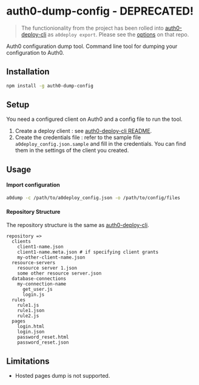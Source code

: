 # auth0-dump-config - DEPRECATED!


> The functionionality from the project has been rolled into [auth0-deploy-cli](https://github.com/auth0/auth0-deploy-cli) as `a0deploy export`. Please see the [options](https://github.com/auth0/auth0-deploy-cli#cli-options) on that repo.

Auth0 configuration dump tool. Command line tool for dumping your configuration to Auth0.


## Installation
```bash
npm install -g auth0-dump-config
```

## Setup
You need a configured client on Auth0 and a config file to run the tool.
1. Create a deploy client : see [auth0-deploy-cli README](https://github.com/auth0/auth0-deploy-cli/blob/master/README.md).
1. Create the credentials file : refer to the sample file `a0deploy_config.json.sample` and fill in the credentials.
You can find them in the settings of the client you created.

## Usage

#### Import configuration
```bash
a0dump -c /path/to/a0deploy_config.json -o /path/to/config/files
```

#### Repository Structure
The repository structure is the same as [auth0-deploy-cli](https://github.com/auth0/auth0-deploy-cli).
```
repository =>
  clients
    client1-name.json
    client1-name.meta.json # if specifying client grants
    my-other-client-name.json
  resource-servers
    resource server 1.json
    some other resource server.json
  database-connections
    my-connection-name
      get_user.js
      login.js
  rules
    rule1.js
    rule1.json
    rule2.js
  pages
    login.html
    login.json
    password_reset.html
    password_reset.json
```

## Limitations
- Hosted pages dump is not supported.
